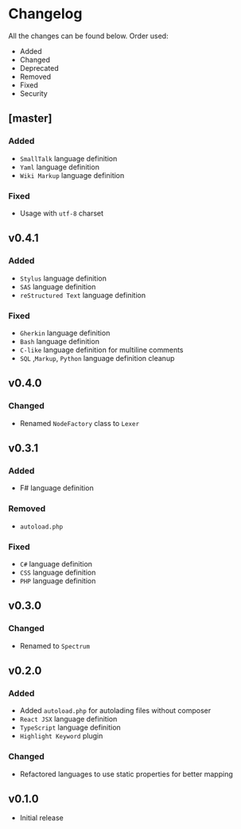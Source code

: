# Changelog

All the changes can be found below. Order used:
 - Added
 - Changed
 - Deprecated
 - Removed
 - Fixed
 - Security

## [master]

### Added
- `SmallTalk` language definition
- `Yaml` language definition
- `Wiki Markup` language definition

### Fixed
- Usage with `utf-8` charset

## v0.4.1

### Added
- `Stylus` language definition
- `SAS` language definition
- `reStructured Text` language definition

### Fixed
- `Gherkin` language definition
- `Bash` language definition
- `C-like` language definition for multiline comments
- `SQL` ,`Markup`, `Python` language definition cleanup

## v0.4.0

### Changed
 - Renamed `NodeFactory` class to `Lexer`

## v0.3.1
### Added
 - F# language definition

### Removed
- `autoload.php`

### Fixed
 - `C#` language definition
 - `CSS` language definition
 - `PHP` language definition

## v0.3.0

### Changed
- Renamed to `Spectrum`

## v0.2.0

### Added
- Added `autoload.php` for autolading files without composer
- `React JSX` language definition
- `TypeScript` language definition
- `Highlight Keyword` plugin

### Changed
- Refactored languages to use static properties for better mapping

## v0.1.0
- Initial release
